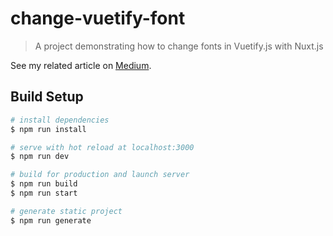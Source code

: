 # change-vuetify-font

> A project demonstrating how to change fonts in Vuetify.js with Nuxt.js

See my related article on [Medium](https://medium.com/@jareklipski/changing-default-font-in-vuetify-js-and-nuxt-js-3894e726ff10).

## Build Setup

``` bash
# install dependencies
$ npm run install

# serve with hot reload at localhost:3000
$ npm run dev

# build for production and launch server
$ npm run build
$ npm run start

# generate static project
$ npm run generate
```
